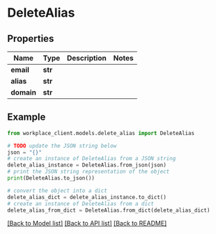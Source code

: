 # DeleteAlias


## Properties

Name | Type | Description | Notes
------------ | ------------- | ------------- | -------------
**email** | **str** |  | 
**alias** | **str** |  | 
**domain** | **str** |  | 

## Example

```python
from workplace_client.models.delete_alias import DeleteAlias

# TODO update the JSON string below
json = "{}"
# create an instance of DeleteAlias from a JSON string
delete_alias_instance = DeleteAlias.from_json(json)
# print the JSON string representation of the object
print(DeleteAlias.to_json())

# convert the object into a dict
delete_alias_dict = delete_alias_instance.to_dict()
# create an instance of DeleteAlias from a dict
delete_alias_from_dict = DeleteAlias.from_dict(delete_alias_dict)
```
[[Back to Model list]](../README.md#documentation-for-models) [[Back to API list]](../README.md#documentation-for-api-endpoints) [[Back to README]](../README.md)


